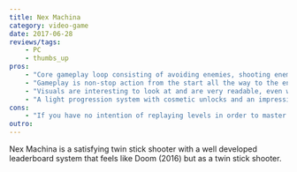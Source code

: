```yaml
---
title: Nex Machina
category: video-game
date: 2017-06-28
reviews/tags:
    - PC
    - thumbs_up
pros:
    - "Core gameplay loop consisting of avoiding enemies, shooting enemies, saving humans and handling secret side objectives encourages you to constantly move around in a deliberate way, like a dance, making for a dynamic and fulfilling experience."
    - "Gameplay is non-stop action from the start all the way to the end with no filler in between."
    - "Visuals are interesting to look at and are very readable, even when there are hundreds of enemies and bullets on screen."
    - "A light progression system with cosmetic unlocks and an impressive leaderboard system encourages players to replay levels in order to master them and get better high scores."
cons:
    - "If you have no intention of replaying levels in order to master them and achieve greater high scores, then you'll be done with all the content in the game in around two or three hours."
outro:
---
```

Nex Machina is a satisfying twin stick shooter with a well developed leaderboard system that feels like Doom (2016) but as a twin stick shooter.
